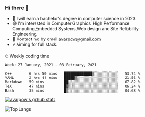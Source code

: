 ### Hi there 👋
<!--I have been a GitHub member for [![Years Badge](https://badges.pufler.dev/years/avarpow)](https://badges.pufler.dev)-->
- 🌱 I will earn a bachelor's degree in computer science in 2023.
- 😄 I'm interested in Computer Graphics, High Performance Computing,Embedded Systems,Web design and Site Reliability Engineering.
- 💬 Contact me by email avarpow@gmail.com
- ⚡ Aiming for full stack.

<!--💻 Coding Activity Logging

[![Commits Badge](https://badges.pufler.dev/commits/weekly/avarpow)](https://badges.pufler.dev)-->

⏱ Weekly coding time
<!--START_SECTION:waka-->
```text
Week: 27 January, 2021 - 03 February, 2021

C++        6 hrs 50 mins   █████████████▒░░░░░░░░░░░   53.74 % 
YAML       2 hrs 44 mins   █████▒░░░░░░░░░░░░░░░░░░░   21.56 % 
Markdown   59 mins         ██░░░░░░░░░░░░░░░░░░░░░░░   07.82 % 
TeX        47 mins         █▓░░░░░░░░░░░░░░░░░░░░░░░   06.24 % 
Bash       35 mins         █▒░░░░░░░░░░░░░░░░░░░░░░░   04.68 % 
```
<!--END_SECTION:waka-->

[![avarpow's github stats](https://github-readme-stats.vercel.app/api?username=avarpow&count_private=true&show_icons=true&hide=issues&hide_border=true)](https://github.com/anuraghazra/github-readme-stats)

![Top Langs](https://github-readme-stats.vercel.app/api/top-langs/?username=avarpow&layout=compact&hide_border=true) 
<!--[![avarpow's wakatime stats](https://github-readme-stats.vercel.app/api/wakatime?username=avarpow)](https://github.com/anuraghazra/github-readme-stats)-->
